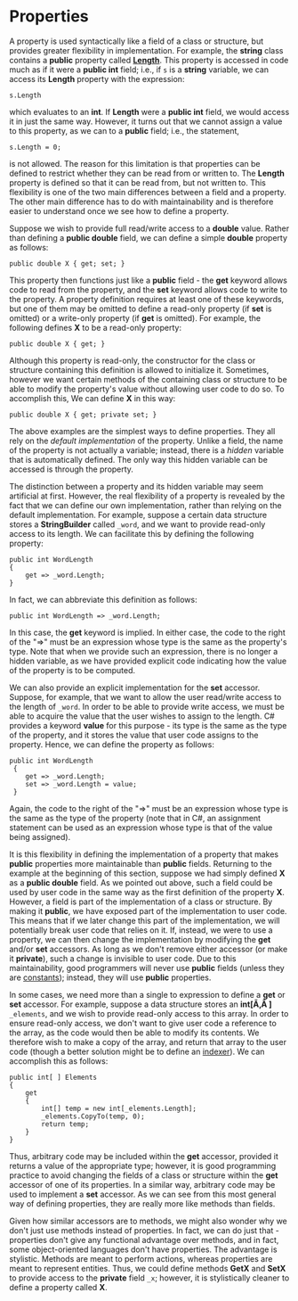 # Properties

A property is used syntactically like a field of a class or structure,
but provides greater flexibility in implementation. For example, the
**string** class contains a **public** property called
[**Length**](http://msdn.microsoft.com/en-us/library/system.string.length.aspx).
This property is accessed in code much as if it were a **public int**
field; i.e., if `s` is a **string** variable, we can access its
**Length** property with the expression:

    s.Length

which evaluates to an **int**. If **Length** were a **public int**
field, we would access it in just the same way. However, it turns out
that we cannot assign a value to this property, as we can to a
**public** field; i.e., the statement,

    s.Length = 0;

is not allowed. The reason for this limitation is that properties can be
defined to restrict whether they can be read from or written to. The
**Length** property is defined so that it can be read from, but not
written to. This flexibility is one of the two main differences between
a field and a property. The other main difference has to do with
maintainability and is therefore easier to understand once we see how to
define a property.

Suppose we wish to provide full read/write access to a **double** value.
Rather than defining a **public double** field, we can define a simple
**double** property as follows:

    public double X { get; set; }

This property then functions just like a **public** field - the **get**
keyword allows code to read from the property, and the **set** keyword
allows code to write to the property. A property definition requires at
least one of these keywords, but one of them may be omitted to define a
read-only property (if **set** is omitted) or a write-only property (if
**get** is omitted). For example, the following defines **X** to be a
read-only property:

    public double X { get; }

Although this property is read-only, the constructor for the class or
structure containing this definition is allowed to initialize it.
Sometimes, however we want certain methods of the containing class or
structure to be able to modify the property's value without allowing
user code to do so. To accomplish this, We can define **X** in this way:

    public double X { get; private set; }

The above examples are the simplest ways to define properties. They all
rely on the *default implementation* of the property. Unlike a field,
the name of the property is not actually a variable; instead, there is a
*hidden* variable that is automatically defined. The only way this
hidden variable can be accessed is through the property.

The distinction between a property and its hidden variable may seem
artificial at first. However, the real flexibility of a property is
revealed by the fact that we can define our own implementation, rather
than relying on the default implementation. For example, suppose a
certain data structure stores a **StringBuilder** called `_word`, and we
want to provide read-only access to its length. We can facilitate this
by defining the following property:

    public int WordLength
    {
        get => _word.Length;
    }

In fact, we can abbreviate this definition as follows:

    public int WordLength => _word.Length;

In this case, the **get** keyword is implied. In either case, the code
to the right of the "=\>" must be an expression whose type is the same
as the property's type. Note that when we provide such an expression,
there is no longer a hidden variable, as we have provided explicit code
indicating how the value of the property is to be computed.

We can also provide an explicit implementation for the **set** accessor.
Suppose, for example, that we want to allow the user read/write access
to the length of `_word`. In order to be able to provide write access,
we must be able to acquire the value that the user wishes to assign to
the length. C# provides a keyword **value** for this purpose - its type
is the same as the type of the property, and it stores the value that
user code assigns to the property. Hence, we can define the property as
follows:

    public int WordLength
     {
        get => _word.Length;
        set => _word.Length = value;
     }

Again, the code to the right of the "=\>" must be an expression whose
type is the same as the type of the property (note that in C#, an
assignment statement can be used as an expression whose type is that of
the value being assigned).

It is this flexibility in defining the implementation of a property that
makes **public** properties more maintainable than **public** fields.
Returning to the example at the beginning of this section, suppose we
had simply defined **X** as a **public double** field. As we pointed out
above, such a field could be used by user code in the same way as the
first definition of the property **X**. However, a field is part of the
implementation of a class or structure. By making it **public**, we have
exposed part of the implementation to user code. This means that if we
later change this part of the implementation, we will potentially break
user code that relies on it. If, instead, we were to use a property, we
can then change the implementation by modifying the **get** and/or
**set** accessors. As long as we don't remove either accessor (or make
it **private**), such a change is invisible to user code. Due to this
maintainability, good programmers will never use **public** fields
(unless they are [constants](/~rhowell/DataStructures/redirect/const));
instead, they will use **public** properties.

In some cases, we need more than a single to expression to define a
**get** or **set** accessor. For example, suppose a data structure
stores an **int\[Ã‚Â \]** `_elements`, and we wish to provide read-only
access to this array. In order to ensure read-only access, we don't want
to give user code a reference to the array, as the code would then be
able to modify its contents. We therefore wish to make a copy of the
array, and return that array to the user code (though a better solution
might be to define an
[indexer](/~rhowell/DataStructures/redirect/indexers)). We can
accomplish this as follows:

    public int[ ] Elements
    {
        get
        {
            int[] temp = new int[_elements.Length];
            _elements.CopyTo(temp, 0);
            return temp;
        }
    }

Thus, arbitrary code may be included within the **get** accessor,
provided it returns a value of the appropriate type; however, it is good
programming practice to avoid changing the fields of a class or
structure within the **get** accessor of one of its properties. In a
similar way, arbitrary code may be used to implement a **set** accessor.
As we can see from this most general way of defining properties, they
are really more like methods than fields.

Given how similar accessors are to methods, we might also wonder why we
don't just use methods instead of properties. In fact, we can do just
that - properties don't give any functional advantage over methods, and
in fact, some object-oriented languages don't have properties. The
advantage is stylistic. Methods are meant to perform actions, whereas
properties are meant to represent entities. Thus, we could define
methods **GetX** and **SetX** to provide access to the **private** field
`_x`; however, it is stylistically cleaner to define a property called
**X**.
